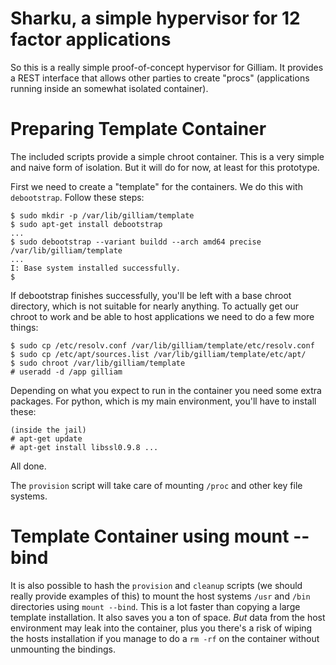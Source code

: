# Sharku, a simple hypervisor for 12 factor applications

So this is a really simple proof-of-concept hypervisor for Gilliam.
It provides a REST interface that allows other parties to create
"procs" (applications running inside an somewhat isolated container).




# Preparing Template Container

The included scripts provide a simple chroot container.  This is a
very simple and naive form of isolation.  But it will do for now, at
least for this prototype.

First we need to create a "template" for the containers.  We do this
with `debootstrap`.  Follow these steps:

    $ sudo mkdir -p /var/lib/gilliam/template
    $ sudo apt-get install debootstrap
    ...
    $ sudo debootstrap --variant buildd --arch amd64 precise /var/lib/gilliam/template
    ...
    I: Base system installed successfully.
    $

If debootstrap finishes successfully, you'll be left with a base
chroot directory, which is not suitable for nearly anything. To
actually get our chroot to work and be able to host applications we
need to do a few more things:

    $ sudo cp /etc/resolv.conf /var/lib/gilliam/template/etc/resolv.conf
    $ sudo cp /etc/apt/sources.list /var/lib/gilliam/template/etc/apt/
    $ sudo chroot /var/lib/gilliam/template
    # useradd -d /app gilliam

Depending on what you expect to run in the container you need some
extra packages.  For python, which is my main environment, you'll have
to install these:

    (inside the jail)
    # apt-get update
    # apt-get install libssl0.9.8 ...

All done.

The `provision` script will take care of mounting `/proc` and other key
file systems.

# Template Container using mount --bind

It is also possible to hash the `provision` and `cleanup` scripts (we
should really provide examples of this) to mount the host systems
`/usr` and `/bin` directories using `mount --bind`.  This is a lot
faster than copying a large template installation.  It also saves you
a ton of space. *But* data from the host environment may leak into the
container, plus you there's a risk of wiping the hosts installation if
you manage to do a `rm -rf` on the container without unmounting the
bindings.
